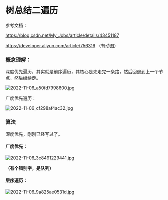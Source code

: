 # 树总结二遍历

参考文档：

https://blog.csdn.net/My_Jobs/article/details/43451187

https://developer.aliyun.com/article/756316 （有动图）

### 概念理解：

深度优先遍历，其实就是前序遍历，其核心是先走完一条路，然后回退到上一个节点，然后继续走。

![2022-11-06_a50fd7998600.jpg](https://cdn.jsdelivr.net/gh/EricYuan1201/img/2022-11-06_a50fd7998600.jpg)

广度优先遍历：

![2022-11-06_cf298af4ac32.jpg](https://cdn.jsdelivr.net/gh/EricYuan1201/img/2022-11-06_cf298af4ac32.jpg)

### 算法

深度优先，刚刚已经写过了。

#### 广度优先：

![2022-11-06_3c8491229441.jpg](https://cdn.jsdelivr.net/gh/EricYuan1201/img/2022-11-06_3c8491229441.jpg)

**（有个错别字，是队列）**

#### 层序遍历：

![2022-11-06_9a825ae0531d.jpg](https://cdn.jsdelivr.net/gh/EricYuan1201/img/2022-11-06_9a825ae0531d.jpg)
